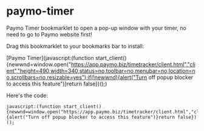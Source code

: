paymo-timer
===========

Paymo Timer bookmarklet to open a pop-up  window with your timer, no need to go to Paymo website first!

Drag this bookmarklet to your bookmarks bar to install:
 
[Paymo Timer](javascript:(function start_client(){newwnd=window.open("https://app.paymo.biz/timetracker/client.html","client","height=490,width=340,status=no,toolbar=no,menubar=no,location=no,scrollbars=no,resizable=yes");if(!newwnd){alert("Turn off popup blocker to access this feature")}return false})();)

Here's the  code:

	javascript:(function start_client(){newwnd=window.open("https://app.paymo.biz/timetracker/client.html","client","height=490,width=340,status=no,toolbar=no,menubar=no,location=no,scrollbars=no,resizable=yes");if(!newwnd){alert("Turn off popup blocker to access this feature")}return false})();
